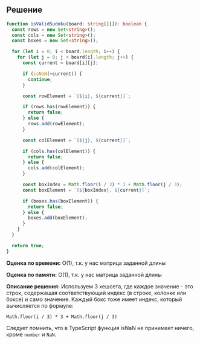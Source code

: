 ## Решение

```typescript
function isValidSudoku(board: string[][]): boolean {
  const rows = new Set<string>();
  const cols = new Set<string>();
  const boxes = new Set<string>();

  for (let i = 0; i < board.length; i++) {
    for (let j = 0; j < board[i].length; j++) {
      const current = board[i][j];

      if (isNaN(+current)) {
        continue;
      }

      const rowElement = `[${i}, ${current}]`;

      if (rows.has(rowElement)) {
        return false;
      } else {
        rows.add(rowElement);
      }

      const colElement = `[${j}, ${current}]`;

      if (cols.has(colElement)) {
        return false;
      } else {
        cols.add(colElement);
      }

      const boxIndex = Math.floor(i / 3) * 3 + Math.floor(j / 3);
      const boxElement = `[${boxIndex}, ${current}]`;

      if (boxes.has(boxElement)) {
        return false;
      } else {
        boxes.add(boxElement);
      }
    }
  }

  return true;
}
```

**Оценка по времени:** O(1), т.к. у нас матрица заданной длины

**Оценка по памяти:** O(1), т.к. у нас матрица заданной длины

**Описание решения:** Используем 3 хешсета, где каждое значение - это строк, содержащая соответствующий индекс (в строке, колонке или боксе) и само значение. Каждый бокс тоже имеет индекс, который вычисляется по формуле:

`Math.floor(i / 3) * 3 + Math.floor(j / 3)`

Следует помнить, что в TypeScript функция isNaN не принимает ничего, кроме `number` и `NaN`.
